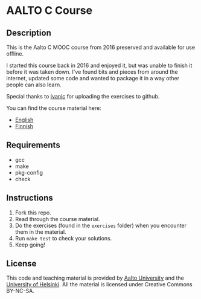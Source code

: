 # AALTO C Course

## Description

This is the Aalto C MOOC course from 2016 preserved and available for use offline.

I started this course back in 2016 and enjoyed it, but was unable to finish it before it was taken down. I've found bits and pieces from around the internet, updated some code and wanted to package it in a way other people can also learn.

Special thanks to [Ivanic](https://github.com/ivanicspeter92/2016-aalto-c/tree/master) for uploading the exercises to github.

You can find the course material here:
- [English]()
- [Finnish]()

## Requirements
- gcc
- make
- pkg-config
- check

## Instructions

1. Fork this repo.
2. Read through the course material.
3. Do the exercises (found in the `exercises` folder) when you encounter them in the material.
4. Run `make test` to check your solutions.
5. Keep going!

## License

This code and teaching material is provided by [Aalto University](https://www.aalto.fi) and the [University of Helsinki](https://www.helsinki.fi). All the material is licensed under Creative Commons BY-NC-SA.